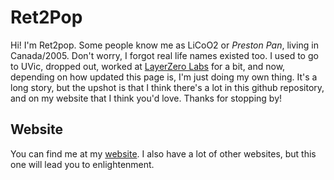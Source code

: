 # Ret2Pop
Hi! I'm Ret2pop. Some people know me as LiCoO2 or _Preston Pan_, living in Canada/2005.
Don't worry, I forgot real life names existed too. I used to go to UVic, dropped out, worked at
[LayerZero Labs](https://layerzero.network) for a bit, and now, depending on how
updated this page is, I'm just doing my own thing. It's a long story, but the upshot is that
I think there's a lot in this github repository, and on my website that I think you'd love.
Thanks for stopping by!
## Website
You can find me at my [website](https://ret2pop.nullring.xyz).
I also have a lot of other websites, but this one will lead you to enlightenment.
